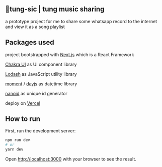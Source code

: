 ## 🎸tung-sic | tung music sharing
a prototype project for me to share some whatsapp record to the internet and view it as a song playlist


## Packages used
project bootstrapped with [Next.js](https://nextjs.org/) which is a React Framework

[Chakra UI](https://chakra-ui.com/) as UI component library

[Lodash](https://lodash.com/) as JavaScript utility library

[moment](https://momentjs.com/) / [dayjs](https://day.js.org/) as datetime library

[nanoid](https://github.com/ai/nanoid) as unique id generator

deploy on [Vercel](https://vercel.com)


## How to run

First, run the development server:

```bash
npm run dev
# or
yarn dev
```

Open [http://localhost:3000](http://localhost:3000) with your browser to see the result.
